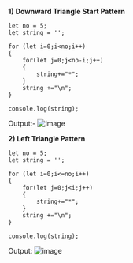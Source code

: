 **1) Downward Triangle Start Pattern**
```
let no = 5;
let string = '';

for (let i=0;i<no;i++)
{
    for(let j=0;j<no-i;j++)
    {
        string+="*";
    }
    string +="\n";
}

console.log(string);
```
Output:- ![image](https://user-images.githubusercontent.com/90952992/180356740-93ab127e-da4c-4604-9ad5-4304aa37808e.png)

**2) Left Triangle Pattern**
```
let no = 5;
let string = '';

for (let i=0;i<=no;i++)
{
    for(let j=0;j<i;j++)
    {
        string+="*";
    }
    string +="\n";
}

console.log(string);
```
Output: ![image](https://user-images.githubusercontent.com/90952992/180357070-eea8eacd-abb2-4b7e-92ea-1e0a2c6113a8.png)
